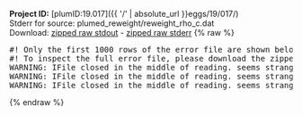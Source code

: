 **Project ID:** [plumID:19.017]({{ '/' | absolute_url }}eggs/19/017/)  
Stderr for source:  plumed_reweight/reweight_rho_c.dat   
Download: [zipped raw stdout](reweight_rho_c.dat.plumed.stdout.txt.zip) - [zipped raw stderr](reweight_rho_c.dat.plumed.stderr.txt.zip) 
{% raw %}
<pre>
#! Only the first 1000 rows of the error file are shown below
#! To inspect the full error file, please download the zipped raw stderr file above
WARNING: IFile closed in the middle of reading. seems strange!
WARNING: IFile closed in the middle of reading. seems strange!
WARNING: IFile closed in the middle of reading. seems strange!
</pre>
{% endraw %}
